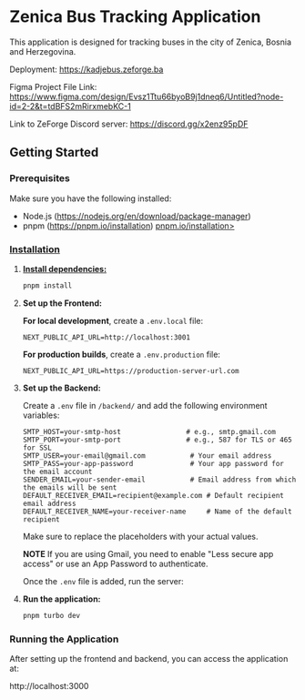 # Zenica Bus Tracking Application

This application is designed for tracking buses in the city of Zenica, Bosnia and Herzegovina.

Deployment: https://kadjebus.zeforge.ba

Figma Project File Link: https://www.figma.com/design/Evsz1Ttu66byoB9j1dneq6/Untitled?node-id=2-2&t=tdBFS2mRirxmebKC-1

Link to ZeForge Discord server: https://discord.gg/x2enz95pDF

## Getting Started

### Prerequisites

Make sure you have the following installed:

- Node.js (https://nodejs.org/en/download/package-manager)
- pnpm (https://pnpm.io/installation) <a href="https://pnpm.io/installation" target="_blank">pnpm.io/installation>


### Installation

1. **Install dependencies:**

   ```bash
   pnpm install
   ```

2. **Set up the Frontend:**
 

   **For local development**, create a `.env.local` file:

   ```env
   NEXT_PUBLIC_API_URL=http://localhost:3001
   ```

   **For production builds**, create a `.env.production` file:

   ```env
   NEXT_PUBLIC_API_URL=https://production-server-url.com
   ```
 

2. **Set up the Backend:**
 
   Create a `.env` file in `/backend/` and add the following environment variables:

   ```env
   SMTP_HOST=your-smtp-host                # e.g., smtp.gmail.com
   SMTP_PORT=your-smtp-port                # e.g., 587 for TLS or 465 for SSL
   SMTP_USER=your-email@gmail.com           # Your email address
   SMTP_PASS=your-app-password              # Your app password for the email account
   SENDER_EMAIL=your-sender-email           # Email address from which the emails will be sent
   DEFAULT_RECEIVER_EMAIL=recipient@example.com # Default recipient email address
   DEFAULT_RECEIVER_NAME=your-receiver-name     # Name of the default recipient
   ```

   Make sure to replace the placeholders with your actual values.

   **NOTE**
   If you are using Gmail, you need to enable "Less secure app access" or use an App Password to authenticate.

   Once the `.env` file is added, run the server:
 
3. **Run the application:**
 
   ```bash
   pnpm turbo dev
   ```

### Running the Application

After setting up the frontend and backend, you can access the application at:

http://localhost:3000
